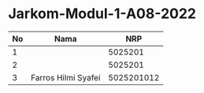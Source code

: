 # Jarkom-Modul-1-A08-2022

| **No** | **Nama**                   | **NRP**    |
| ------ | -------------------------- | ---------- |
| 1      |                            | 5025201    |
| 2      |                            | 5025201    |
| 3      | Farros Hilmi Syafei        | 5025201012 |

